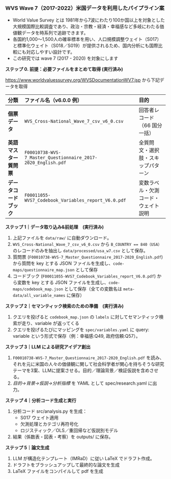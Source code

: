 ### **WVS Wave 7（2017-2022）米国データを利用したパイプライン案**

* World Value Survey とは 1981年から7波にわたり100か国以上を対象とした大規模国際比較調査であり、政治・宗教・経済・幸福感など多岐にわたる価値観データを時系列で追跡できます。  
* 各国約1,000～1,500人の確率標本を用い、人口規模調整ウェイト（S017）と標準化ウェイト（S018／S019）が提供されるため、国内分析にも国際比較にも対応しやすい設計です。
* この研究では wave 7 (2017 - 2020) を対象にします

**ステップ 0\. 前提：必要ファイルをまとめて取得 (実行済み)**

https://www.worldvaluessurvey.org/WVSDocumentationWV7.jsp から下記データを取得

| 分類                   | ファイル名（v6.0.0 例）                                 | 目的                                 |
| :--------------------- | :------------------------------------------------------ | :----------------------------------- |
| **個票データ**         | `WVS_Cross-National_Wave_7_csv_v6_0.csv`  | 回答者レコード（66 国分一括）        |
| **英語マスター質問票** | `F00010738-WVS-7_Master_Questionnaire_2017-2020_English.pdf`    | 全質問文・選択肢・スキップパターン   |
| **データコードブック** | `F00011055-WVS7_Codebook_Variables_report_V6.0.pdf`                                   | 変数ラベル・欠測コード・ウェイト説明 |

**ステップ 1｜データ取り込み&前処理　(実行済み)**

1. 上記ファイルを `data/raw/` に自動ダウンロード。   
2. `WVS_Cross-National_Wave_7_csv_v6_0.csv` から `B_COUNTRY == 840（USA）`のレコードのみを抽出し `data/processed/usa_w7.csv` として保存。
3. 質問票 (`F00010738-WVS-7_Master_Questionnaire_2017-2020_English.pdf`) から質問を key とする JSON ファイルを生成し、`code-maps/questionnaire_map.json` として保存
4. コードブック (`F00011055-WVS7_Codebook_Variables_report_V6.0.pdf`) から変数を key とする JSON ファイルを生成し、`code-maps/codebook_map.json` として保存（全ての変数名は `meta-data/all_variable_names` に保存）

**ステップ 2｜セマンティック検索のための準備　(実行済み)**
1. クエリを投げると `codebook_map.json` の `labels` に対してセマンティック検索が走り、variable が返ってくる
2. クエリを投げるたびにマッピングを `spec/variables.yaml` に query: variable という形式で保存（例：幸福感:Q49, 政府信頼:Q57）。

**ステップ 3｜LLM による研究アイデア創出**

1. `F00010738-WVS-7_Master_Questionnaire_2017-2020_English.pdf` を読み、それを元に米国の人々の価値観に関して社会科学者が関心を持ちそうな研究テーマを3案、LLMに提案させる。目的／理論背景／検証仮説を含めさせる。
2. *目的→背景→仮説→分析指標* を YAML として spec/research.yaml に出力。


**ステップ 4｜分析コード生成と実行**

1. 分析コード src/analysis.py を生成：  
   * S017 ウェイト適用  
   * 欠測処理とカテゴリ再符号化  
   * ロジスティック／OLS／重回帰など仮説別モデル  
2. 結果（係数表・図表・考察）を outputs/ に保存。

**ステップ 5｜論文生成**

1. LLM が構造化テンプレート（IMRaD）に従い LaTeX でドラフト作成。   
2. ドラフトをブラッシュアップして最終的な論文を生成
3. LaTeX ファイルをコンパイルして pdf を生成
